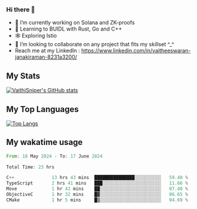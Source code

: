### Hi there 👋

- 🔭 I’m currently working on Solana and ZK-proofs
- 📖 Learning to BUIDL with Rust, Go and C++
- 🕸️ Exploring Istio
- 👯 I’m looking to collaborate on any project that fits my skillset ^_^
- Reach me at my LinkedIn : https://www.linkedin.com/in/vaitheeswaran-janakiraman-8231a3200/

## My Stats
[![VaithiSniper's GitHub stats](https://github-readme-stats.vercel.app/api?username=VaithiSniper&hide=stars&theme=radical)](https://github.com/anuraghazra/github-readme-stats)

## My Top Languages

[![Top Langs](https://github-readme-stats.vercel.app/api/top-langs/?username=VaithiSniper&layout=compact)](https://github.com/anuraghazra/github-readme-stats)

## My wakatime usage

<!--START_SECTION:waka-->

```rust
From: 18 May 2024 - To: 17 June 2024

Total Time: 23 hrs

C++              13 hrs 43 mins  ███████████████░░░░░░░░░░   59.40 %
TypeScript       2 hrs 41 mins   ███░░░░░░░░░░░░░░░░░░░░░░   11.66 %
Move             1 hr 42 mins    ██░░░░░░░░░░░░░░░░░░░░░░░   07.40 %
ObjectiveC       1 hr 32 mins    █▓░░░░░░░░░░░░░░░░░░░░░░░   06.65 %
CMake            1 hr 5 mins     █▒░░░░░░░░░░░░░░░░░░░░░░░   04.69 %
```

<!--END_SECTION:waka-->
